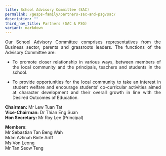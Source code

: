 ```yaml
---
title: School Advisory Committee (SAC)
permalink: /gesps-family/partners-sac-and-psg/sac/
description: ""
third_nav_title: Partners (SAC & PSG)
variant: markdown
---
```

<p align="justify">Our School Advisory Committee comprises representatives from the Business sector, parents and grassroots leaders. The functions of the Advisory Committee are:</p>

*   <p align="justify">To promote closer relationship in various ways, between members of the local community and the principals, teachers and students in the school.</p>
*   <p align="justify">To provide opportunities for the local community to take an interest in student welfare and encourage students’ co-curricular activities aimed at character development and their overall growth in line with the Desired Outcomes of Education.</p>

<b>Chairman:</b>&nbsp;Mr Lew Tuan Tat  
<b>Vice-Chairman:</b>&nbsp;Dr Thian Eng Suan  
<b>Hon Secretary:</b>&nbsp;Mr Roy Lee (Principal)

<b>Members:</b>&nbsp;  <br>Mr Sebastian Tan Beng Wah  <br>Mdm Azlinah Binte Ariff <br>Ms Von Leong <br>Mr Tan Seow Teng